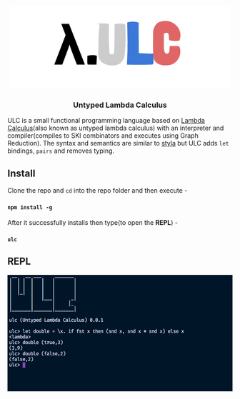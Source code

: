 <div align="center">
<img src="./static/ulc.png" />
<h3>Untyped Lambda Calculus</h3>
</div>

ULC is a small functional programming language based on [Lambda Calculus](https://en.wikipedia.org/wiki/Lambda_calculus)(also known as untyped lambda calculus) with an interpreter and compiler(compiles to SKI combinators and executes using Graph Reduction). The syntax and semantics are similar to [styla](https://github.com/archanpatkar/styla) but ULC adds `let` bindings, `pairs` and removes typing.

## Install
Clone the repo and `cd` into the repo folder and then execute -
#### `npm install -g`
After it successfully installs then type(to open the **REPL**) -
#### `ulc`

## REPL

<img src="./static/repl.png" />